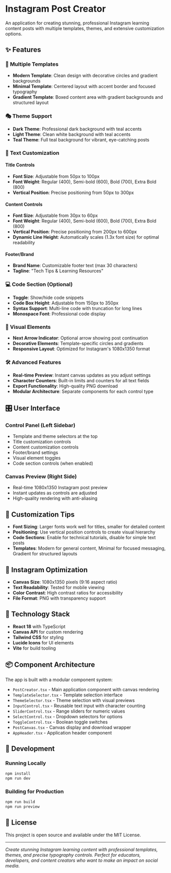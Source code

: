 # Instagram Post Creator

An application for creating stunning, professional Instagram learning content posts with multiple templates, themes, and extensive customization options.

## ✨ Features

### 🎨 **Multiple Templates**

- **Modern Template**: Clean design with decorative circles and gradient backgrounds
- **Minimal Template**: Centered layout with accent border and focused typography
- **Gradient Template**: Boxed content area with gradient backgrounds and structured layout

### 🎭 **Theme Support**

- **Dark Theme**: Professional dark background with teal accents
- **Light Theme**: Clean white background with teal accents
- **Teal Theme**: Full teal background for vibrant, eye-catching posts

### 📝 **Text Customization**

#### Title Controls

- **Font Size**: Adjustable from 50px to 100px
- **Font Weight**: Regular (400), Semi-bold (600), Bold (700), Extra Bold (800)
- **Vertical Position**: Precise positioning from 50px to 300px

#### Content Controls

- **Font Size**: Adjustable from 30px to 60px
- **Font Weight**: Regular (400), Semi-bold (600), Bold (700), Extra Bold (800)
- **Vertical Position**: Precise positioning from 200px to 600px
- **Dynamic Line Height**: Automatically scales (1.3x font size) for optimal readability

#### Footer/Brand

- **Brand Name**: Customizable footer text (max 30 characters)
- **Tagline**: "Tech Tips & Learning Resources"

### 💻 **Code Section** (Optional)

- **Toggle**: Show/hide code snippets
- **Code Box Height**: Adjustable from 150px to 350px
- **Syntax Support**: Multi-line code with truncation for long lines
- **Monospace Font**: Professional code display

### 🎯 **Visual Elements**

- **Next Arrow Indicator**: Optional arrow showing post continuation
- **Decorative Elements**: Template-specific circles and gradients
- **Responsive Layout**: Optimized for Instagram's 1080x1350 format

### 🛠 **Advanced Features**

- **Real-time Preview**: Instant canvas updates as you adjust settings
- **Character Counters**: Built-in limits and counters for all text fields
- **Export Functionality**: High-quality PNG download
- **Modular Architecture**: Separate components for each control type

## 🎛 **User Interface**

### **Control Panel** (Left Sidebar)

- Template and theme selectors at the top
- Title customization controls
- Content customization controls
- Footer/brand settings
- Visual element toggles
- Code section controls (when enabled)

### **Canvas Preview** (Right Side)

- Real-time 1080x1350 Instagram post preview
- Instant updates as controls are adjusted
- High-quality rendering with anti-aliasing

## 🔧 **Customization Tips**

- **Font Sizing**: Larger fonts work well for titles, smaller for detailed content
- **Positioning**: Use vertical position controls to create visual hierarchy
- **Code Sections**: Enable for technical tutorials, disable for simple text posts
- **Templates**: Modern for general content, Minimal for focused messaging, Gradient for structured layouts

## 📱 **Instagram Optimization**

- **Canvas Size**: 1080x1350 pixels (9:16 aspect ratio)
- **Text Readability**: Tested for mobile viewing
- **Color Contrast**: High contrast ratios for accessibility
- **File Format**: PNG with transparency support

## 🚀 **Technology Stack**

- **React 18** with TypeScript
- **Canvas API** for custom rendering
- **Tailwind CSS** for styling
- **Lucide Icons** for UI elements
- **Vite** for build tooling

## 📦 **Component Architecture**

The app is built with a modular component system:

- `PostCreator.tsx` - Main application component with canvas rendering
- `TemplateSelector.tsx` - Template selection interface
- `ThemeSelector.tsx` - Theme selection with visual previews
- `InputControl.tsx` - Reusable text input with character counting
- `SliderControl.tsx` - Range sliders for numeric values
- `SelectControl.tsx` - Dropdown selectors for options
- `ToggleControl.tsx` - Boolean toggle switches
- `PostCanvas.tsx` - Canvas display and download wrapper
- `AppHeader.tsx` - Application header component

## 🚧 **Development**

### **Running Locally**

```bash
npm install
npm run dev
```

### **Building for Production**

```bash
npm run build
npm run preview
```

## 📄 **License**

This project is open source and available under the MIT License.

---

_Create stunning Instagram learning content with professional templates, themes, and precise typography controls. Perfect for educators, developers, and content creators who want to make an impact on social media._

